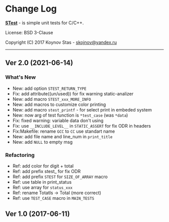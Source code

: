 # Change Log


[**STest**](https://github.com/KoynovStas/stest) - is simple unit tests for C/C++.

License: BSD 3-Clause

Copyright (C) 2017 Koynov Stas - skojnov@yandex.ru



---
## Ver 2.0 (2021-06-14)


### What's New

 - New: add option `STEST_RETURN_TYPE`
 - Fix: add attribute((un/used)) for fix warning static-analizer
 - New: add macro `STEST_xxx_MORE_INFO`
 - New: add macros to customize color printing
 - New: add macro `stest_printf` - for select print in embeded system
 - New: now arg of test function is `*test_case` (was `*data`)
 - Fix: fixed warning: variable data don't using
 - Fix: use `__INCLUDE_LEVEL__` in `STATIC_ASSERT` for fix ODR in headers
 - Fix:Makefile: rename `GCC` to `CC` use standart name
 - New: add file name and line_num in `print_title`
 - New: add `NULL` to empty msg


### Refactoring

 - Ref: add color for digit + total
 - Ref: add prefix stest_ for fix ODR
 - Ref: add prefix `STEST` for `SIZE_OF_ARRAY` macro
 - Ref: use table in print_status
 - Ref: use array for `status_xxx`
 - Ref: rename Totatls -> Total (more correct)
 - Ref: use `TEST_CASE` macro in `MAIN_TESTS`



## Ver 1.0 (2017-06-11)
